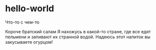 # hello-world
Что-то с чем-то

Короче братский салам 
Я нахожусь в какой-то стране, где все едят пельмени и запивают их странной водой.
Надеюсь этот напиток вы закусываете огурцом!
